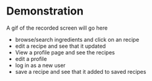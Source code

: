 # Demonstration

A gif of the recorded screen will go here

* browse/search ingredients and click on an recipe
* edit a recipe and see that it updated
* View a profile page and see the recipes
* edit a profile 
* log in as a new user
* save a recipe and see that it added to saved recipes